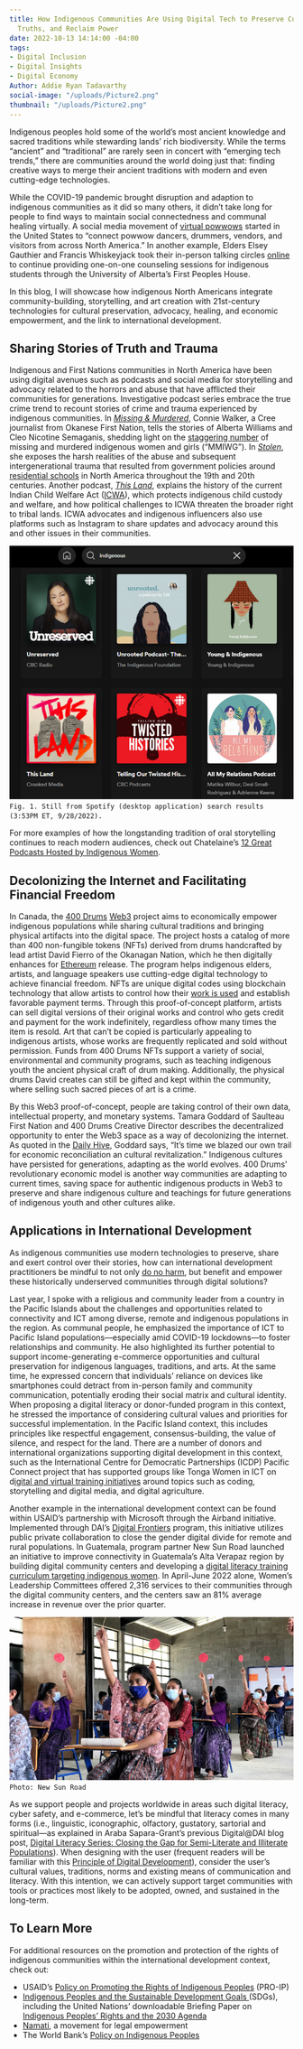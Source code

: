 ```yaml
---
title: How Indigenous Communities Are Using Digital Tech to Preserve Culture, Share
  Truths, and Reclaim Power
date: 2022-10-13 14:14:00 -04:00
tags:
- Digital Inclusion
- Digital Insights
- Digital Economy
Author: Addie Ryan Tadavarthy
social-image: "/uploads/Picture2.png"
thumbnail: "/uploads/Picture2.png"
---
```


Indigenous peoples hold some of the world’s most ancient knowledge and sacred traditions while stewarding lands’ rich biodiversity. While the terms “ancient” and “traditional” are rarely seen in concert with “emerging tech trends,” there are communities around the world doing just that: finding creative ways to merge their ancient traditions with modern and even cutting-edge technologies.

<!--more-->

While the COVID-19 pandemic brought disruption and adaption to indigenous communities as it did so many others, it didn’t take long for people to find ways to maintain social connectedness and communal healing virtually. A social media movement of [virtual powwows](https://www.cbc.ca/news/indigenous/coronavirus-virtual-powwow-social-distance-1.5521785) started in the United States to “connect powwow dancers, drummers, vendors, and visitors from across North America.” In another example, Elders Elsey Gauthier and Francis Whiskeyjack took their in-person talking circles [online](https://www.ualberta.ca/folio/2020/05/elders-take-indigenous-cultural-teachings-online-to-support-u-of-a-students.html) to continue providing one-on-one counseling sessions for indigenous students through the University of Alberta’s First Peoples House. 

In this blog, I will showcase how indigenous North Americans integrate community-building, storytelling, and art creation with 21st-century technologies for cultural preservation, advocacy, healing, and economic empowerment, and the link to international development.

## Sharing Stories of Truth and Trauma

Indigenous and First Nations communities in North America have been using digital avenues such as podcasts and social media for storytelling and advocacy related to the horrors and abuse that have afflicted their communities for generations. Investigative podcast series embrace the true crime trend to recount stories of crime and trauma experienced by indigenous communities. In [*Missing & Murdered*](https://www.cbc.ca/mediacentre/program/missing-and-murdered), Connie Walker, a Cree journalist from Okanese First Nation, tells the stories of Alberta Williams and Cleo Nicotine Semaganis, shedding light on the [staggering number](https://airc.ucsc.edu/resources/mmiwg.html) of missing and murdered indigenous women and girls (“MMIWG”). In *[Stolen](https://gimletmedia.com/shows/stolen)*, she exposes the harsh realities of the abuse and subsequent intergenerational trauma that resulted from government policies around [residential schools](https://www.washingtonpost.com/outlook/2021/08/10/residential-schools-were-key-tool-americas-long-history-native-genocide/) in North America throughout the 19th and 20th centuries. Another podcast, *[This Land](https://crooked.com/podcast-series/this-land/)*, explains the history of the current Indian Child Welfare Act ([ICWA](https://www.nicwa.org/about-icwa/)), which protects indigenous child custody and welfare, and how political challenges to ICWA threaten the broader right to tribal lands. ICWA advocates and indigenous influencers also use platforms such as Instagram to share updates and advocacy around this and other issues in their communities.  

![Picture1-27bd2e.png](/uploads/Picture1-27bd2e.png)`Fig. 1. Still from Spotify (desktop application) search results (3:53PM ET, 9/28/2022).`
  
For more examples of how the longstanding tradition of oral storytelling continues to reach modern audiences, check out Chatelaine’s [12 Great Podcasts Hosted by Indigenous Women](https://www.chatelaine.com/living/indigenous-podcasts-hosted-by-women/).  

## Decolonizing the Internet and Facilitating Financial Freedom

In Canada, the [400 Drums](https://www.400drums.com/) [Web3](https://www.nasdaq.com/articles/web3-and-nfts-explained) project aims to economically empower indigenous populations while sharing cultural traditions and bringing physical artifacts into the digital space. The project hosts a catalog of more than 400 non-fungible tokens (NFTs) derived from drums handcrafted by lead artist David Fierro of the Okanagan Nation, which he then digitally enhances for [Ethereum](https://ethereum.org/en/) release. The program helps indigenous elders, artists, and language speakers use cutting-edge digital technology to achieve financial freedom. NFTs are unique digital codes using blockchain technology that allow artists to control how their [work is used](https://www.forbes.com/sites/bernardmarr/2022/08/19/web3-nfts-and-the-future-of-art/?sh=69cfc2eb1e05) and establish favorable payment terms. Through this proof-of-concept platform, artists can sell digital versions of their original works and control who gets credit and payment for the work indefinitely, regardless ofhow many times the item is resold. Art that can’t be copied is particularly appealing to indigenous artists, whose works are frequently replicated and sold without permission. Funds from 400 Drums NFTs support a variety of social, environmental and community programs, such as teaching indigenous youth the ancient physical craft of drum making. Additionally, the physical drums David creates can still be gifted and kept within the community, where selling such sacred pieces of art is a crime.

By this Web3 proof-of-concept, people are taking control of their own data, intellectual property, and monetary systems. Tamara Goddard of Saulteau First Nation and 400 Drums Creative Director describes the decentralized opportunity to enter the Web3 space as a way of decolonizing the internet. As quoted in the [Daily Hive](https://dailyhive.com/vancouver/400-drums-indigenous-nfts), Goddard says, “It’s time we blazed our own trail for economic reconciliation an cultural revitalization.” Indigenous cultures have persisted for generations, adapting as the world evolves. 400 Drums’ revolutionary economic model is another way communities are adapting to current times, saving space for authentic indigenous products in Web3 to preserve and share indigenous culture and teachings for future generations of indigenous youth and other cultures alike.

## Applications in International Development
As indigenous communities use modern technologies to preserve, share and exert control over their stories, how can international development practitioners be mindful to not only [do no harm](https://www.cdacollaborative.org/wp-content/uploads/2018/01/Do-No-Harm-A-Brief-Introduction-from-CDA.pdf), but benefit and empower these historically underserved communities through digital solutions? 

Last year, I spoke with a religious and community leader from a country in the Pacific Islands about the challenges and opportunities related to connectivity and ICT among diverse, remote and indigenous populations in the region. As communal people, he emphasized the importance of ICT to Pacific Island populations—especially amid COVID-19 lockdowns—to foster relationships and community. He also highlighted its further potential to support income-generating e-commerce opportunities and cultural preservation for indigenous languages, traditions, and arts. At the same time, he expressed concern that individuals’ reliance on devices like smartphones could detract from in-person family and community communication, potentially eroding their social matrix and cultural identity. When proposing a digital literacy or donor-funded program in this context, he stressed the importance of considering cultural values and priorities for successful implementation. In the Pacific Island context, this includes principles like respectful engagement, consensus-building, the value of silence, and respect for the land. There are a number of donors and international organizations supporting digital development in this context, such as the International Centre for Democratic Partnerships (ICDP) Pacific Connect project that has supported groups like Tonga Women in ICT on d[igital and virtual training initiatives](https://www.icdp.com.au/2020/12/01/tonga-women-in-ict-thriving-in-the-new-normal/) around topics such as coding, storytelling and digital media, and digital agriculture. 

Another example in the international development context can be found within USAID’s partnership with Microsoft through the Airband initiative. Implemented through DAI’s [Digital Frontiers](https://www.dai.com/our-work/projects/worldwide-digital-frontiers-df) program, this initiative utilizes public private collaboration to close the gender digital divide for remote and rural populations. In Guatemala, program partner New Sun Road launched an initiative to improve connectivity in Guatemala’s Alta Verapaz region by building digital community centers and developing a [digital literacy training curriculum targeting indigenous women](https://www.digitalfrontiersdai.com/resources/bridging-the-gender-digital-divide-for-guatemalan-indigenous-women/). In April-June 2022 alone, Women’s Leadership Committees offered 2,316 services to their communities through the digital community centers, and the centers saw an 81% average increase in revenue over the prior quarter. 

![Picture2.png](/uploads/Picture2.png) `Photo: New Sun Road`

As we support people and projects worldwide in areas such digital literacy, cyber safety, and e-commerce, let’s be mindful that literacy comes in many forms (i.e., linguistic, iconographic, olfactory, gustatory, sartorial and spiritual—as explained in Araba Sapara-Grant’s previous Digital@DAI blog post, [Digital Literacy Series: Closing the Gap for Semi-Literate and Illiterate Populations](https://dai-global-digital.com/digital-literacy-series-closing-the-gap-for-semi-literate-and-illiterate-populations.html)). When designing with the user (frequent readers will be familiar with this [Principle of Digital Development](https://digitalprinciples.org/)), consider the user’s cultural values, traditions, norms and existing means of communication and literacy. With this intention, we can actively support target communities with tools or practices most likely to be adopted, owned, and sustained in the long-term.

## To Learn More
For additional resources on the promotion and protection of the rights of indigenous communities within the international development context, check out:
* USAID’s [Policy on Promoting the Rights of Indigenous Peoples](https://www.usaid.gov/indigenous-peoples/usaid-policy-on-indigenous-peoples) (PRO-IP)
* [Indigenous Peoples and the Sustainable Development Goals ](https://www.un.org/development/desa/indigenouspeoples/focus-areas/post-2015-agenda/the-sustainable-development-goals-sdgs-and-indigenous/tools-and-resources.html)(SDGs), including the United Nations’ downloadable Briefing Paper on [Indigenous Peoples’ Rights and the 2030 Agenda  ](http://www.un.org/development/desa/indigenouspeoples/wp-content/uploads/sites/19/2016/10/Briefing-Paper-on-Indigenous-Peoples-Rights-and-the-2030-Agenda.pdf)
* [Namati](https://namati.org/), a movement for legal empowerment
* The World Bank’s [Policy on Indigenous Peoples](https://www.worldbank.org/en/topic/indigenouspeoples)
